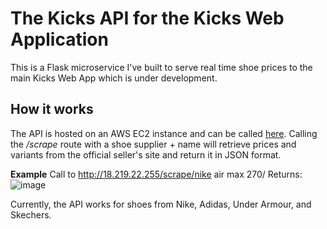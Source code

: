 # The Kicks API for the Kicks Web Application 

This is a Flask microservice I've built to serve real time shoe prices to the main Kicks Web App which is under development.  

## How it works
The API is hosted on an AWS EC2 instance and can be called [here]([url](http://18.219.22.255/)). Calling the */scrape* route with a shoe supplier + name will retrieve prices and variants from the official seller's site and return it in JSON format. 

**Example** 
Call to http://18.219.22.255/scrape/nike air max 270/ 
Returns:
![image](https://github.com/user-attachments/assets/99bfcc7f-75bf-4ae1-8c46-d8612c714e76)

Currently, the API works for shoes from Nike, Adidas, Under Armour, and Skechers. 



